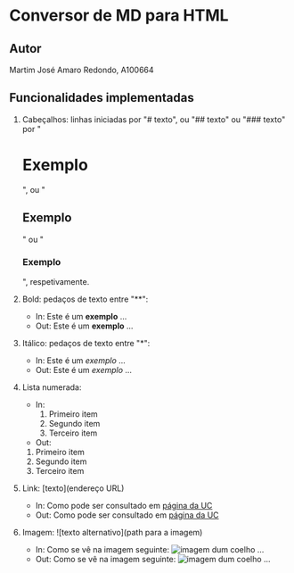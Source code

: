 # Conversor de MD para HTML

## Autor

Martim José Amaro Redondo, A100664

## Funcionalidades implementadas

1. Cabeçalhos: linhas iniciadas por "# texto", ou "## texto" ou "### texto" por "<h1>Exemplo</h1>", ou "<h2>Exemplo</h2>" ou "<h3>Exemplo</h3>", respetivamente.

2. Bold: pedaços de texto entre "**":
      - In: Este é um **exemplo** ...
      - Out: Este é um <b>exemplo</b> ...
3. Itálico: pedaços de texto entre "*":
      - In: Este é um *exemplo* ...
      - Out: Este é um <i>exemplo</i> ...
4. Lista numerada:
      - In:
        1. Primeiro item
        2. Segundo item
        3. Terceiro item
      - Out:
      <ol>
      <li>Primeiro item</li>
      <li>Segundo item</li>
      <li>Terceiro item</li>
      </ol>
5. Link: [texto](endereço URL)
      - In: Como pode ser consultado em [página da UC](http://www.uc.pt)
      - Out: Como pode ser consultado em <a href="http://www.uc.pt">página da UC</a>
6. Imagem: ![texto alternativo](path para a imagem)
      - In: Como se vê na imagem seguinte: ![imagem dum coelho](http://www.coellho.com) ...
      - Out: Como se vê na imagem seguinte: <img src="http://www.coellho.com" alt="imagem dum coelho"/> ...

